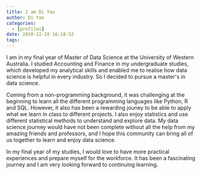 ```yaml
---
title: I am Di Yao
author: Di Yao
categories:
  - [profiles]
date: 2020-12-28 16:18:52
tags:
---
```


I am in my final year of Master of Data Science at the University of Western Australia. I studied Accounting and Finance in my undergraduate studies, which developed my analytical skills and enabled me to realise how data science is helpful in every industry. So I decided to pursue a master's in data science. 

Coming from a non-programming background, it was challenging at the beginning to learn all the different programming languages like Python, R and SQL. However, it also has been a rewarding jouney to be able to apply what we learn in class to different projects. I also enjoy statistics and use different statistical methods to understand and explore data. My data science journey would have not been complete without all the help from my amazing friends and professors, and I hope this community can bring all of us together to learn and enjoy data science. 

In my final year of my studies, I would love to have more practical experiences and prepare myself for the workforce. It has been a fascinating journey and I am very looking forward to continuing learning. 
